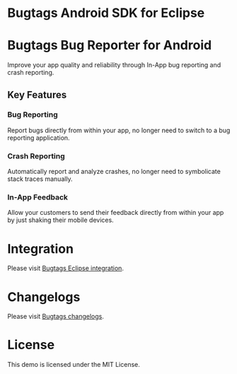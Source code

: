 Bugtags Android SDK for Eclipse
===================
# Bugtags Bug Reporter for Android

Improve your app quality and reliability through In-App bug reporting and crash reporting.

## Key Features

### Bug Reporting

Report bugs directly from within your app, no longer need to switch to a bug reporting application.

### Crash Reporting

Automatically report and analyze crashes, no longer need to symbolicate stack traces manually.

### In-App Feedback

Allow your customers to send their feedback directly from within your app by just shaking their mobile devices. 

# Integration

Please visit [Bugtags Eclipse integration](https://docs.bugtags.io/start/integrate/android/manual.html).

# Changelogs

Please visit [Bugtags changelogs](https://docs.bugtags.io/changelog/android.html).

# License
This demo is licensed under the MIT License.

